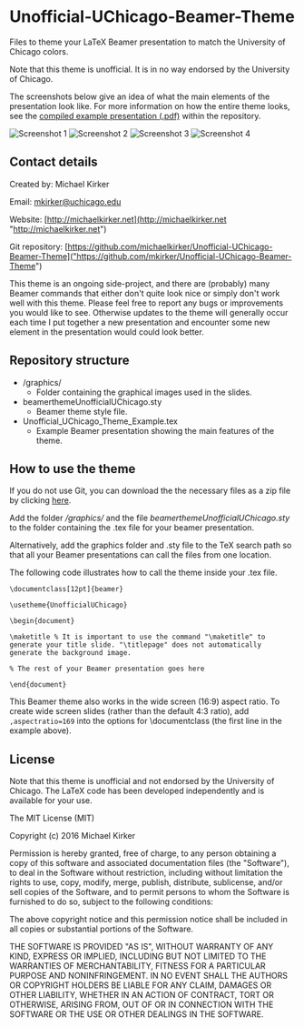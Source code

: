 # Unofficial-UChicago-Beamer-Theme
Files to theme your LaTeX Beamer presentation to match the University of Chicago colors.

Note that this theme is unofficial. It is in no way endorsed by the University of Chicago.

The screenshots below give an idea of what the main elements of the presentation look like. For more information on how the entire theme looks, see the [compiled example presentation (.pdf)]("https://github.com/michaelkirker/Unofficial-UChicago-Beamer-Theme/blob/master/Unofficial_UChicago_Theme_Example.pdf") within the repository.

![Screenshot 1](http://i.imgur.com/tyfjsUy.png "Title slide") ![Screenshot 2](http://i.imgur.com/7dsPxEO.png "Itemized list slide")
![Screenshot 3](http://i.imgur.com/vdQM0zh.png "Block slide") ![Screenshot 4](http://i.imgur.com/2wrP9zG.png "End slide")

## Contact details ##

Created by: Michael Kirker

Email: <mkirker@uchicago.edu>

Website: [http://michaelkirker.net](http://michaelkirker.net "http://michaelkirker.net")

Git repository: [https://github.com/michaelkirker/Unofficial-UChicago-Beamer-Theme]("https://github.com/mkirker/Unofficial-UChicago-Beamer-Theme")

This theme is an ongoing side-project, and there are (probably) many Beamer commands that either don't quite look nice or simply don't work well with this theme. Please feel free to report any bugs or improvements you would like to see. Otherwise updates to the theme will generally occur each time I put together a new presentation and encounter some new element in the presentation would could look better.


## Repository structure ##

* /graphics/
	* Folder containing the graphical images used in the slides.
* beamerthemeUnofficialUChicago.sty
	* Beamer theme style file.
* Unofficial\_UChicago\_Theme\_Example.tex
	* Example Beamer presentation showing the main features of the theme.




## How to use the theme ##

If you do not use Git, you can download the the necessary files as a zip file by clicking [here](https://github.com/michaelkirker/Unofficial-UChicago-Beamer-Theme/archive/master.zip "here").


Add the folder */graphics/* and the file *beamerthemeUnofficialUChicago.sty* to the folder containing the .tex file for your beamer presentation.

Alternatively, add the graphics folder and .sty file to the TeX search path so that all your Beamer presentations can call the files from one location. 


The following code illustrates how to call the theme inside your .tex file.

    \documentclass[12pt]{beamer}
	
	\usetheme{UnofficialUChicago}

	\begin{document}

	\maketitle % It is important to use the command "\maketitle" to generate your title slide. "\titlepage" does not automatically generate the background image.

	% The rest of your Beamer presentation goes here

	\end{document}


This Beamer theme also works in the wide screen (16:9) aspect ratio. To create wide screen slides (rather than the default 4:3 ratio), add `,aspectratio=169` into the options for \documentclass (the first line in the example above).


## License

Note that this theme is unofficial and not endorsed by the University of Chicago. The LaTeX code has been developed independently and is available for your use.

The MIT License (MIT)

Copyright (c) 2016 Michael Kirker

Permission is hereby granted, free of charge, to any person obtaining a copy
of this software and associated documentation files (the "Software"), to deal
in the Software without restriction, including without limitation the rights
to use, copy, modify, merge, publish, distribute, sublicense, and/or sell
copies of the Software, and to permit persons to whom the Software is
furnished to do so, subject to the following conditions:

The above copyright notice and this permission notice shall be included in all
copies or substantial portions of the Software.

THE SOFTWARE IS PROVIDED "AS IS", WITHOUT WARRANTY OF ANY KIND, EXPRESS OR
IMPLIED, INCLUDING BUT NOT LIMITED TO THE WARRANTIES OF MERCHANTABILITY,
FITNESS FOR A PARTICULAR PURPOSE AND NONINFRINGEMENT. IN NO EVENT SHALL THE
AUTHORS OR COPYRIGHT HOLDERS BE LIABLE FOR ANY CLAIM, DAMAGES OR OTHER
LIABILITY, WHETHER IN AN ACTION OF CONTRACT, TORT OR OTHERWISE, ARISING FROM,
OUT OF OR IN CONNECTION WITH THE SOFTWARE OR THE USE OR OTHER DEALINGS IN THE
SOFTWARE.